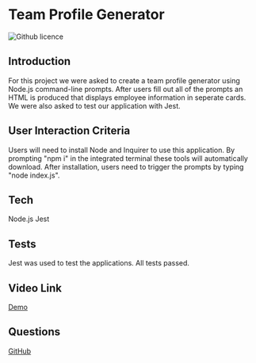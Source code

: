 # Team Profile Generator

![Github licence](http://img.shields.io/badge/license-MIT-blue.svg)


## Introduction

For this project we were asked to create a team profile generator using Node.js command-line prompts. After users fill out all of the prompts an HTML is produced that displays employee information in seperate cards. We were also asked to test our application with Jest. 

## User Interaction Criteria

Users will need to install Node and Inquirer to use this application. By prompting "npm i" in the integrated terminal these tools will automatically download. After installation, users need to trigger the prompts by typing "node index.js".

## Tech

Node.js
Jest

## Tests

Jest was used to test the applications. All tests passed.

## Video Link

[Demo](https://youtu.be/KQm4-LlpKtc)

## Questions

[GitHub](https://www.github.com/hannahcallison)

